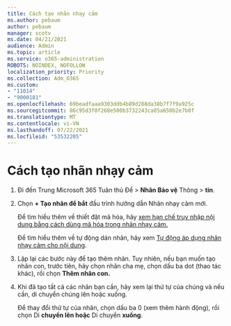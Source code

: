 ```yaml
---
title: Cách tạo nhãn nhạy cảm
ms.author: pebaum
author: pebaum
manager: scotv
ms.date: 04/21/2021
audience: Admin
ms.topic: article
ms.service: o365-administration
ROBOTS: NOINDEX, NOFOLLOW
localization_priority: Priority
ms.collection: Adm_O365
ms.custom:
- "11014"
- "9000181"
ms.openlocfilehash: 69beadfaaa9303ddb4b89d288da38b7f7f9a925c
ms.sourcegitcommit: 86c95d3f0f268e500b3732243ca85a650b2e7b8f
ms.translationtype: MT
ms.contentlocale: vi-VN
ms.lasthandoff: 07/22/2021
ms.locfileid: "53532205"
---
```

# <a name="how-to-create-a-sensitivity-label"></a>Cách tạo nhãn nhạy cảm

1. Đi đến Trung Microsoft 365 Tuân thủ Để > **Nhãn Bảo vệ** Thông  >  **tin**.

1. Chọn **+ Tạo nhãn để bắt** đầu trình hướng dẫn Nhãn nhạy cảm mới.

    Để tìm hiểu thêm về thiết đặt mã hóa, hãy [xem hạn chế truy nhập nội dung bằng cách dùng mã hóa trong nhãn nhạy cảm.](https://go.microsoft.com/fwlink/?linkid=2106331)

    Để tìm hiểu thêm về tự động dán nhãn, hãy xem [Tự động áp dụng nhãn nhạy cảm cho nội dung](https://go.microsoft.com/fwlink/?linkid=2105837).

1. Lặp lại các bước này để tạo thêm nhãn. Tuy nhiên, nếu bạn muốn tạo nhãn con, trước tiên, hãy chọn nhãn cha mẹ, chọn dấu ba dot (thao tác khác), rồi chọn **Thêm nhãn con.**

1. Khi đã tạo tất cả các nhãn bạn cần, hãy xem lại thứ tự của chúng và nếu cần, di chuyển chúng lên hoặc xuống. 
    
    Để thay đổi thứ tự của nhãn, chọn dấu ba 0 (xem thêm hành động), rồi chọn Di **chuyển lên hoặc** Di chuyển **xuống**.

